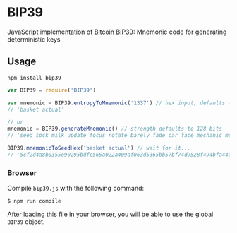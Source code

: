 BIP39
=====

JavaScript implementation of [Bitcoin BIP39](https://github.com/bitcoin/bips/blob/master/bip-0039.mediawiki): Mnemonic code for generating deterministic keys

## Usage

`npm install bip39`

```javascript
var BIP39 = require('BIP39')

var mnemonic = BIP39.entropyToMnemonic('1337') // hex input, defaults to BIP39 English word list
// 'basket actual'

// or
mnemonic = BIP39.generateMnemonic() // strength defaults to 128 bits
// 'seed sock milk update focus rotate barely fade car face mechanic mercy'

BIP39.mnemonicToSeedHex('basket actual') // wait for it...
// '5cf2d4a8b0355e90295bdfc565a022a409af063d5365bb57bf74d9528f494bfa4400f53d8349b80fdae44082d7f9541e1dba2b003bcfec9d0d53781ca676651f'
```

### Browser

Compile `bip39.js` with the following command:

    $ npm run compile

After loading this file in your browser, you will be able to use the global `BIP39` object.
